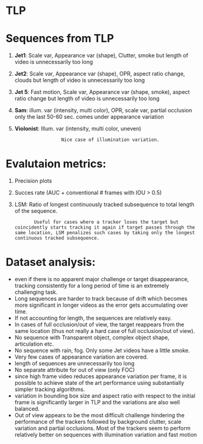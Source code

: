 # TLP

# Sequences from TLP

1. **Jet1**: Scale var, Appearance var (shape), Clutter, smoke
         but length of video is unnecessarily too long 
2. **Jet2**: Scale var, Appearance var (shape), OPR, aspect ratio change, clouds
         but length of video is unnecessarily too long 
3. **Jet 5**: Fast motion, Scale var, Appearance var (shape, smoke), aspect ratio change
          but length of video is unnecessarily too long 
4. **Sam**: illum. var (intensity, multi color), OPR, scale var, partial occlusion
         only the last 50-60 sec. comes under appearance variation
5. **Violonist**: Illum. var (intensity, multi color, uneven) 

                        Nice case of illumination variation.

# Evalutaion metrics:

1. Precision plots
2. Succes rate (AUC + conventional # frames with IOU > 0.5)
3. LSM: Ratio of longest continuously tracked subsequence to total length of the sequence. 

              Useful for cases where a tracker loses the target but coincidently starts tracking it again if target passes through the same location, LSM penalizes such cases by taking only the longest continuous tracked subsequence.

# Dataset analysis:

- even if there is no apparent major challenge or target disappearance, tracking consistently for a long period of time is an extremely challenging task.
- Long sequences are harder to track because of drift which becomes more significant in longer videos as the error gets accumulating over time.
- If not accounting for length, the sequences are relatively easy.
- In cases of full occlusion/out of view, the target reappears from the same location (thus not really a hard case of full occlusion/out of view).
- No sequence with Transparent object, complex object shape, articulation etc.
- No sequence with rain, fog. Only some Jet videos have a little smoke.
- Very few cases of appearance variation are covered.
- length of sequences are unnecessarily too long
- No separate attribute for out of view (only FOC)
- since high frame video reduces appearance variation per frame, it is possible to achieve state of the art performance using substantially simpler tracking algorithms.
- variation in bounding box size and aspect ratio with respect to the initial frame is significantly larger in TLP and the variations are also well balanced.
- Out of view appears to be the most difficult challenge hindering the performance of the trackers followed by background clutter, scale variation and partial occlusions. Most of the trackers seem to perform relatively better on sequences with illumination variation and fast motion